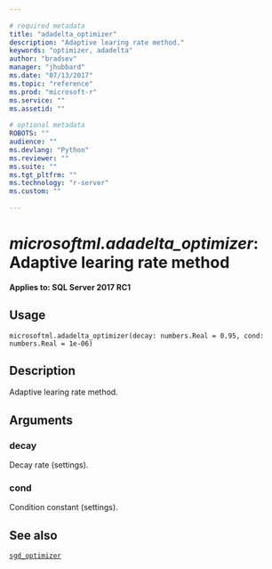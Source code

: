 ```yaml
--- 
 
# required metadata 
title: "adadelta_optimizer" 
description: "Adaptive learing rate method." 
keywords: "optimizer, adadelta" 
author: "bradsev" 
manager: "jhubbard" 
ms.date: "07/13/2017" 
ms.topic: "reference" 
ms.prod: "microsoft-r" 
ms.service: "" 
ms.assetid: "" 
 
# optional metadata 
ROBOTS: "" 
audience: "" 
ms.devlang: "Python" 
ms.reviewer: "" 
ms.suite: "" 
ms.tgt_pltfrm: "" 
ms.technology: "r-server" 
ms.custom: "" 
 
---
```


# *microsoftml.adadelta_optimizer*: Adaptive learing rate method


**Applies to: SQL Server 2017 RC1**


## Usage



```
microsoftml.adadelta_optimizer(decay: numbers.Real = 0.95, cond: numbers.Real = 1e-06)
```




## Description

Adaptive learing rate method.


## Arguments


### decay

Decay rate (settings).


### cond

Condition constant (settings).


## See also

[`sgd_optimizer`](sgd-optimizer.md)
